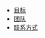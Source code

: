 <!-- 侧边栏 docs/_sidebar.md -->
* [目标](cn/about/aim.md)
* [团队](cn/about/team.md)
* [联系方式](cn/about/contact.md)





  